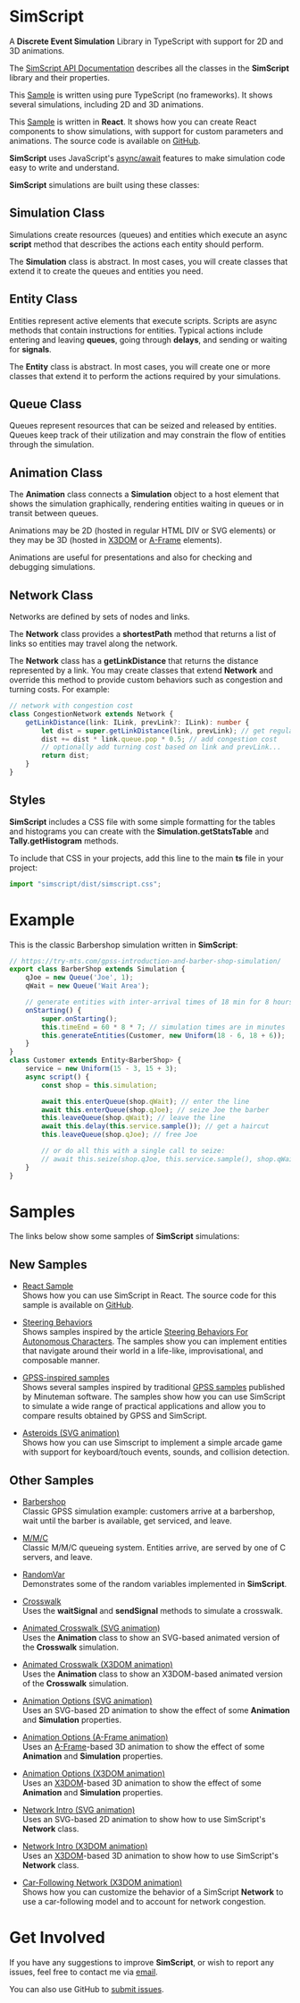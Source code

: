 # SimScript

A **Discrete Event Simulation** Library in TypeScript with
support for 2D and 3D animations.

The [SimScript API Documentation](https://bernardo-castilho.github.io/simscript/docs/)
describes all the classes in the **SimScript** library and their properties.

This [Sample](https://bernardo-castilho.github.io/simscript/dist/index.html)
is written using pure TypeScript (no frameworks).
It shows several simulations, including 2D and 3D animations.

This [Sample](https://bernardo-castilho.github.io/simscript/react/)
is written in **React**.
It shows how you can create React components to show simulations,
with support for custom parameters and animations.
The source code is available on
[GitHub](https://github.com/Bernardo-Castilho/simscript-react).

**SimScript** uses JavaScript's
[async/await](https://developer.mozilla.org/en-US/docs/Learn/JavaScript/Asynchronous/Async_await)
features to make simulation code easy to write and understand.

**SimScript** simulations are built using these classes:

## Simulation Class

Simulations create resources (queues) and entities which execute an async
**script** method that describes the actions each entity should perform.

The **Simulation** class is abstract. 
In most cases, you will create classes that extend it to create the 
queues and entities you need.

## Entity Class

Entities represent active elements that execute scripts. Scripts are async
methods that contain instructions for entities.
Typical actions include entering and leaving **queues**, going through
**delays**, and sending or waiting for **signals**.

The **Entity** class is abstract. In most cases, you will create one
or more classes that extend it to perform the actions required by your 
simulations.

## Queue Class

Queues represent resources that can be seized and released by entities.
Queues keep track of their utilization and may constrain the flow of 
entities through the simulation.

## Animation Class

The **Animation** class connects a **Simulation** object to a host
element that shows the simulation graphically, rendering entities 
waiting in queues or in transit between queues.

Animations may be 2D (hosted in regular HTML DIV or SVG elements)
or they may be 3D (hosted in [X3DOM](https://www.x3dom.org/) or
[A-Frame](https://aframe.io) elements).

Animations are useful for presentations and also for checking and
debugging simulations.

## Network Class

Networks are defined by sets of nodes and links.

The **Network** class provides a **shortestPath** method that returns
a list of links so entities may travel along the network.

The **Network** class has a **getLinkDistance** that returns the
distance represented by a link.
You may create classes that extend **Network** and override this 
method to provide custom behaviors such as congestion and turning 
costs. For example:

```typescript
// network with congestion cost
class CongestionNetwork extends Network {
    getLinkDistance(link: ILink, prevLink?: ILink): number {
        let dist = super.getLinkDistance(link, prevLink); // get regular distance
        dist += dist * link.queue.pop * 0.5; // add congestion cost
        // optionally add turning cost based on link and prevLink...
        return dist;
    }
}
```

## Styles

**SimScript** includes a CSS file with some simple formatting for the
tables and histograms you can create with the **Simulation.getStatsTable**
and **Tally.getHistogram** methods.

To include that CSS in your projects, add this line to the main **ts**
file in your project:

```typescript
import "simscript/dist/simscript.css";
```

# Example

This is the classic Barbershop simulation written in **SimScript**:

```typescript
// https://try-mts.com/gpss-introduction-and-barber-shop-simulation/
export class BarberShop extends Simulation {
    qJoe = new Queue('Joe', 1);
    qWait = new Queue('Wait Area');

    // generate entities with inter-arrival times of 18 min for 8 hours * 7 days
    onStarting() {
        super.onStarting();
        this.timeEnd = 60 * 8 * 7; // simulation times are in minutes
        this.generateEntities(Customer, new Uniform(18 - 6, 18 + 6));
    }
}
class Customer extends Entity<BarberShop> {
    service = new Uniform(15 - 3, 15 + 3);
    async script() {
        const shop = this.simulation;

        await this.enterQueue(shop.qWait); // enter the line
        await this.enterQueue(shop.qJoe); // seize Joe the barber
        this.leaveQueue(shop.qWait); // leave the line
        await this.delay(this.service.sample()); // get a haircut
        this.leaveQueue(shop.qJoe); // free Joe

        // or do all this with a single call to seize:
        // await this.seize(shop.qJoe, this.service.sample(), shop.qWait);
    }
}
```

# Samples

The links below show some samples of **SimScript** simulations:

## New Samples

- [React Sample](https://bernardo-castilho.github.io/simscript/react/)\
    Shows how you can use SimScript in React. 
    The source code for this sample is available on
    [GitHub](https://github.com/Bernardo-Castilho/simscript-react).

- [Steering Behaviors](https://stackblitz.com/edit/typescript-fhrhfm)\
    Shows samples inspired by the article 
    [Steering Behaviors For Autonomous Characters](http://www.red3d.com/cwr/steer/).
    The samples show you can implement entities that navigate around their
    world in a life-like, improvisational, and composable manner.
    
- [GPSS-inspired samples](https://stackblitz.com/edit/typescript-mapmna)\
    Shows several samples inspired by traditional 
    [GPSS samples](http://www.minutemansoftware.com/tutorial/tutorial_manual.htm)
    published by Minuteman software.
    The samples show how you can use SimScript to simulate a wide range of practical applications
    and allow you to compare results obtained by GPSS and SimScript.

- [Asteroids (SVG animation)](https://stackblitz.com/edit/typescript-mcoqyz)\
    Shows how you can use Simscript to implement a simple arcade game with
    support for keyboard/touch events, sounds, and collision detection.

## Other Samples

- [Barbershop](https://stackblitz.com/edit/typescript-efht9t)\
    Classic GPSS simulation example:
    customers arrive at a barbershop, wait until the barber is available, get serviced, and leave.

- [M/M/C](https://stackblitz.com/edit/typescript-xbntrv)\
    Classic M/M/C queueing system. Entities arrive, are served by one of C servers, and leave.

- [RandomVar](https://stackblitz.com/edit/typescript-nwknjs)\
    Demonstrates some of the random variables implemented in **SimScript**.

- [Crosswalk](https://stackblitz.com/edit/typescript-nq3vvd)\
    Uses the **waitSignal** and **sendSignal** methods to simulate a crosswalk.

- [Animated Crosswalk (SVG animation)](https://stackblitz.com/edit/typescript-395kik)\
    Uses the **Animation** class to show an SVG-based animated version of the **Crosswalk** simulation.

- [Animated Crosswalk (X3DOM animation)](https://stackblitz.com/edit/typescript-ehhn4e)\
    Uses the **Animation** class to show an X3DOM-based animated version of the **Crosswalk** simulation.

- [Animation Options (SVG animation)](https://stackblitz.com/edit/typescript-3zcuw1)\
    Uses an SVG-based 2D animation to show the effect of some
    **Animation** and **Simulation** properties.

- [Animation Options (A-Frame animation)](https://stackblitz.com/edit/typescript-pmkehn)\
    Uses an [A-Frame](https://aframe.io)-based 3D animation to show the effect of some
    **Animation** and **Simulation** properties.

- [Animation Options (X3DOM animation)](https://stackblitz.com/edit/typescript-oncuqe)\
    Uses an [X3DOM](https://www.x3dom.org/)-based 3D animation to show the effect of some
    **Animation** and **Simulation** properties.

- [Network Intro (SVG animation)](https://stackblitz.com/edit/typescript-zfm9hz)\
    Uses an SVG-based 2D animation to show how to use SimScript's **Network** class.

- [Network Intro (X3DOM animation)](https://stackblitz.com/edit/typescript-hl7cya)\
    Uses an [X3DOM](https://www.x3dom.org/)-based 3D animation to show how to use SimScript's
    **Network** class.

- [Car-Following Network (X3DOM animation)](https://stackblitz.com/edit/typescript-5hfpwt)\
    Shows how you can customize the behavior of a SimScript **Network** to use a
    car-following model and to account for network congestion.

# Get Involved

If you have any suggestions to improve **SimScript**, or wish to report any issues, 
feel free to contact me via [email](mailto:bernardo-castilho@hotmail.com).

You can also use GitHub to [submit issues](https://github.com/Bernardo-Castilho/SimScript/issues).

